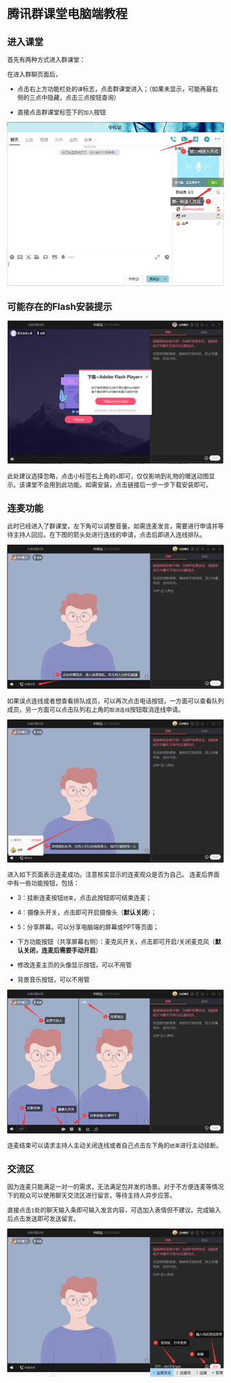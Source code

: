 # 腾讯群课堂电脑端教程

## 进入课堂

首先有两种方式进入群课堂：

在进入群聊页面后，

- 点击右上方功能栏处的`课`标志，点击群课堂进入；（如果未显示，可能再最右侧的三点中隐藏，点击三点按钮查询）

- 直接点击群课堂标签下的`加入`按钮

![](./img/pc/enter.png)

## 可能存在的Flash安装提示

![](./img/pc/flash.png)

此处建议选择忽略，点击小标签右上角的`x`即可，仅仅影响到礼物的赠送动图显示。该课堂不会用到此功能。如需安装，点击链接后一步一步下载安装即可。

## 连麦功能

此时已经进入了群课堂，左下角可以调整音量。如需连麦发言，需要进行申请并等待主持人回应。在下图的箭头处进行连线的申请，点击后即进入连线排队。

![](./img/pc/connect.png)

如果误点连线或者想查看排队成员，可以再次点击电话按钮，一方面可以查看队列成员，另一方面可以点击队列右上角的`取消连线`按钮取消连线申请。

![](./img/pc/connect_queue.png)

进入如下页面表示连麦成功。注意核实显示的连麦观众是否为自己。
连麦后界面中有一些功能按钮，包括：

- 3：挂断连麦按钮`结束`，点击此按钮即可结束连麦；

- 4：摄像头开关，点击即可开启摄像头（**默认关闭**）；

- 5：分享屏幕。可以分享电脑端的屏幕或PPT等页面；

- 下方功能按钮（共享屏幕右侧）：麦克风开关，点击即可开启/关闭麦克风（**默认关闭，连麦后需要手动开启**）

- 修改连麦主页的头像显示按钮，可以不用管

- 背景音乐按钮，可以不用管

![](./img/pc/connect_success.png)

连麦结束可以请求主持人主动关闭连线或者自己点击左下角的`结束`进行主动挂断。

## 交流区

因为连麦只能满足一对一的需求，无法满足包并发的场景。对于不方便连麦等情况下的观众可以使用聊天交流区进行留言，等待主持人异步应答。

直接点击`1`处的聊天输入条即可输入发言内容，可选加入表情但不建议。完成输入后点击发送即可发送留言。

![](./img/pc/chat.png)
